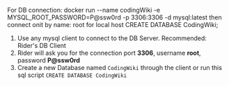 For DB connection:
docker run --name codingWiki -e MYSQL_ROOT_PASSWORD=P@ssw0rd -p 3306:3306  -d mysql:latest
then connect onit by name: root for local host
CREATE DATABASE CodingWiki;

1. Use any mysql client to connect to the DB Server. Recommended: Rider's DB Client
2. Rider will ask you for the connection port **3306**, username **root**, password **P@ssw0rd**
3. Create a new Database named `CodingWiki` through the client or run this sql script `CREATE DATABASE CodingWiki`

